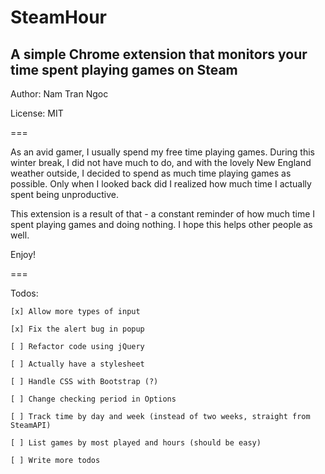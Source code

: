 # SteamHour

## A simple Chrome extension that monitors your time spent playing games on Steam

Author: Nam Tran Ngoc

License: MIT

===

As an avid gamer, I usually spend my free time playing games. During this winter break, I did not have much to do, and with the lovely New England weather outside, I decided to spend as much time playing games as possible. Only when I looked back did I realized how much time I actually spent being unproductive. 

This extension is a result of that - a constant reminder of how much time I spent playing games and doing nothing. I hope this helps other people as well. 

Enjoy!

===

Todos: 

	[x] Allow more types of input

	[x] Fix the alert bug in popup

	[ ] Refactor code using jQuery

	[ ] Actually have a stylesheet

	[ ] Handle CSS with Bootstrap (?)

	[ ] Change checking period in Options

	[ ] Track time by day and week (instead of two weeks, straight from SteamAPI)

	[ ] List games by most played and hours (should be easy)
	
	[ ] Write more todos

